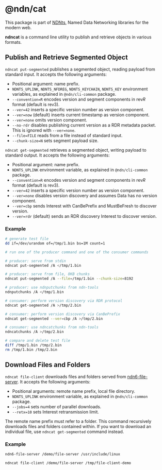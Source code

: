 # @ndn/cat

This package is part of [NDNts](https://yoursunny.com/p/NDNts/), Named Data Networking libraries for the modern web.

**ndncat** is a command line utility to publish and retrieve objects in various formats.

## Publish and Retrieve Segmented Object

`ndncat put-segmented` publishes a segmented object, reading payload from standard input.
It accepts the following arguments:

* Positional argument: name prefix.
* `NDNTS_UPLINK`, `NDNTS_NFDREG`, `NDNTS_KEYCHAIN`, `NDNTS_KEY` environment variables, as explained in `@ndn/cli-common` package.
* `--convention=R` encodes version and segment components in rev*R* format (default is rev3).
* `--ver=42` inserts a specific version number as version component.
* `--ver=now` (default) inserts current timestamp as version component.
* `--ver=none` omits version component.
* `--no-rdr` disables publishing current version as a RDR metadata packet. This is ignored with `--ver=none`.
* `--file=FILE` reads from a file instead of standard input.
* `--chunk-size=N` sets segment payload size.

`ndncat get-segmented` retrieves a segmented object, writing payload to standard output.
It accepts the following arguments:

* Positional argument: name prefix.
* `NDNTS_UPLINK` environment variable, as explained in `@ndn/cli-common` package.
* `--convention=R` encodes version and segment components in rev*R* format (default is rev3).
* `--ver=42` inserts a specific version number as version component.
* `--ver=none` disables version discovery and assumes Data has no version component.
* `--ver=cbp` sends Interest with CanBePrefix and MustBeFresh to discover version.
* `--ver=rdr` (default) sends an RDR discovery Interest to discover version.

### Example

```bash
# generate test file
dd if=/dev/urandom of=/tmp/1.bin bs=1M count=1

# run one of the producer command and one of the consumer commands

# producer: serve from stdin
ndncat put-segmented /A </tmp/1.bin

# producer: serve from file, 8KB chunks
ndncat put-segmented /A --file=/tmp/1.bin --chunk-size=8192

# producer: use ndnputchunks from ndn-tools
ndnputchunks /A </tmp/1.bin

# consumer: perform version discovery via RDR protocol
ndncat get-segmented /A >/tmp/2.bin

# consumer: perform version discovery via CanBePrefix
ndncat get-segmented --ver=cbp /A >/tmp/2.bin

# consumer: use ndncatchunks from ndn-tools
ndncatchunks /A >/tmp/2.bin

# compare and delete test file
diff /tmp/1.bin /tmp/2.bin
rm /tmp/1.bin /tmp/2.bin
```

## Download Files and Folders

`ndncat file-client` downloads files and folders served from [ndn6-file-server](https://github.com/yoursunny/ndn6-tools/blob/main/file-server.md).
It accepts the following arguments:

* Positional arguments: remote name prefix, local file directory.
* `NDNTS_UPLINK` environment variable, as explained in `@ndn/cli-common` package.
* `--jobs=4` sets number of parallel downloads.
* `--retx=10` sets Interest retransmission limit.

The remote name prefix must refer to a folder.
This command recursively downloads files and folders contained within.
If you want to download an individual file, use `ndncat get-segmented` command instead.

### Example

```bash
ndn6-file-server /demo/file-server /usr/include/linux

ndncat file-client /demo/file-server /tmp/file-client-demo
```
